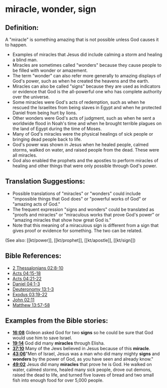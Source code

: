 # miracle, wonder, sign #

## Definition: ##

A "miracle" is something amazing that is not possible unless God causes it to happen.

* Examples of miracles that Jesus did include calming a storm and healing a blind man.
* Miracles are sometimes called "wonders" because they cause people to be filled with wonder or amazement.
* The term "wonder" can also refer more generally to amazing displays of God's power, such as when he created the heavens and the earth.
* Miracles can also be called "signs" because they are used as indicators or evidence that God is the all-powerful one who has complete authority over the universe.
* Some miracles were God's acts of redemption, such as when he rescued the Israelites from being slaves in Egypt and when he protected Daniel from being hurt by lions.
* Other wonders were God's acts of judgment, such as when he sent a worldwide flood in Noah's time and when he brought terrible plagues on the land of Egypt during the time of Moses.
* Many of God's miracles were the physical healings of sick people or bringing dead people back to life.
* God's power was shown in Jesus when he healed people, calmed storms, walked on water, and raised people from the dead. These were all miracles.
* God also enabled the prophets and the apostles to perform miracles of healing and other things that were only possible through God's power.

## Translation Suggestions: ##

* Possible translations of "miracles" or "wonders" could include "impossible things that God does" or "powerful works of God" or "amazing acts of God."
* The frequent expression "signs and wonders" could be translated as "proofs and miracles" or "miraculous works that prove God's power" or "amazing miracles that show how great God is."
* Note that this meaning of a miraculous sign is different from a sign that gives proof or evidence for something. The two can be related.

(See also: [[kt/power]], [[kt/prophet]], [[kt/apostle]], [[kt/sign]])

## Bible References: ##

* [2 Thessalonians 02:8-10](en/tn/2th/help/02/08)
* [Acts 04:15-18](en/tn/act/help/04/15)
* [Acts 04:21-22](en/tn/act/help/04/21)
* [Daniel 04:1-3](en/tn/dan/help/04/01)
* [Deuteronomy 13:1-3](en/tn/deu/help/13/01)
* [Exodus 03:19-22](en/tn/exo/help/03/19)
* [John 02:11](en/tn/jhn/help/02/11)
* [Matthew 13:57-58](en/tn/mat/help/13/57)

## Examples from the Bible stories: ##

* __[16:08](en/tn/obs/help/16/08)__ Gideon asked God for two __signs__  so he could be sure that God would use him to save Israel.
* __[19:14](en/tn/obs/help/19/14)__ God did many __miracles__  through Elisha.
* __[37:10](en/tn/obs/help/37/10)__ Many of the Jews believed in Jesus because of this __miracle__.
* __[43:06](en/tn/obs/help/43/06)__"Men of Israel, Jesus was a man who did many mighty __signs__  and __wonders__  by the power of God, as you have seen and already know."
* __[49:02](en/tn/obs/help/49/02)__ Jesus did many __miracles__  that prove he is God. He walked on water, calmed storms, healed many sick people, drove out demons, raised the dead to life, and turned five loaves of bread and two small fish into enough food for over 5,000 people.